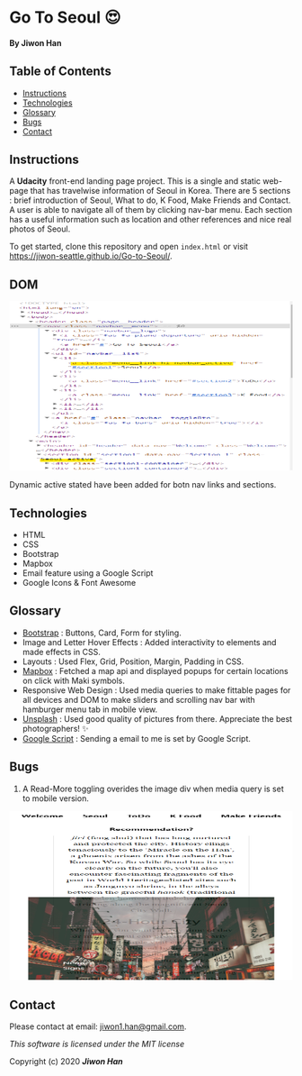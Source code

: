 # Go To Seoul :heart_eyes:

#### By **Jiwon Han**

## Table of Contents

* [Instructions](#instructions)
* [Technologies](#Technologies)
* [Glossary](#Glossary)
* [Bugs](#Bugs)
* [Contact](#Contact)

## Instructions

A <strong>Udacity</strong> front-end landing page project. This is a single and static web-page that has travelwise information of Seoul in Korea. There are 5 sections : brief introduction of Seoul, What to do, K Food, Make Friends and Contact. A user is able to navigate all of them by clicking nav-bar menu. Each section has a useful information such as location and other references and nice real photos of Seoul.        

To get started, clone this repository and open `index.html` or visit https://jiwon-seattle.github.io/Go-to-Seoul/.

## DOM 

<img src="img/dom.png" width="700px" height="300px"/>

Dynamic active stated have been added for botn nav links and sections.

## Technologies

- HTML
- CSS
- Bootstrap
- Mapbox
- Email feature using a Google Script
- Google Icons & Font Awesome

## Glossary 
- [Bootstrap](https://getbootstrap.com/) : Buttons, Card, Form for styling.  
- Image and Letter Hover Effects : Added interactivity to elements and made effects in CSS.
- Layouts : Used Flex, Grid, Position, Margin, Padding in CSS.
- [Mapbox](https://www.mapbox.com/) : Fetched a map api and displayed popups for certain locations on click with Maki symbols. 
- Responsive Web Design : Used media queries to make fittable pages for all devices and DOM to make sliders and scrolling nav bar with hamburger menu tab in mobile view.
- [Unsplash](https://unsplash.com/) : Used good quality of pictures from there. Appreciate the best photographers! :sparkles:
- [Google Script](https://github.com/dwyl/learn-to-send-email-via-google-script-html-no-server) : Sending a email to me is set by Google Script.
 
 ## Bugs
 1. A Read-More toggling overides the image div when media query is set to mobile version.
 
 <img src="img/bug.png" width="700px" height="300px"/>

 ## Contact
 Please contact at email: jiwon1.han@gmail.com.

 *This software is licensed under the MIT license*

Copyright (c) 2020 **_Jiwon Han_**

